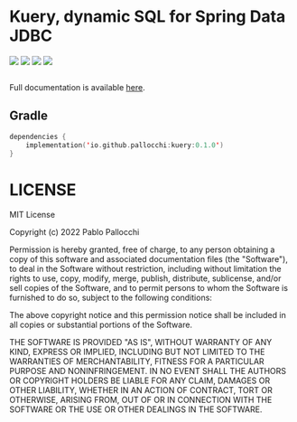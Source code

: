 # Kuery, dynamic SQL for Spring Data JDBC

[![][travis img]][travis]
[![][codecov img]][codecov]
[![][maven img]][maven]
[![][license img]][license]


```kotlin

```

Full documentation is available [here](https://pallocchi.github.io/kuery).

## Gradle

```kts
dependencies {
    implementation('io.github.pallocchi:kuery:0.1.0')
}
```

# LICENSE

MIT License

Copyright (c) 2022 Pablo Pallocchi

Permission is hereby granted, free of charge, to any person obtaining a copy
of this software and associated documentation files (the "Software"), to deal
in the Software without restriction, including without limitation the rights
to use, copy, modify, merge, publish, distribute, sublicense, and/or sell
copies of the Software, and to permit persons to whom the Software is
furnished to do so, subject to the following conditions:

The above copyright notice and this permission notice shall be included in all
copies or substantial portions of the Software.

THE SOFTWARE IS PROVIDED "AS IS", WITHOUT WARRANTY OF ANY KIND, EXPRESS OR
IMPLIED, INCLUDING BUT NOT LIMITED TO THE WARRANTIES OF MERCHANTABILITY,
FITNESS FOR A PARTICULAR PURPOSE AND NONINFRINGEMENT. IN NO EVENT SHALL THE
AUTHORS OR COPYRIGHT HOLDERS BE LIABLE FOR ANY CLAIM, DAMAGES OR OTHER
LIABILITY, WHETHER IN AN ACTION OF CONTRACT, TORT OR OTHERWISE, ARISING FROM,
OUT OF OR IN CONNECTION WITH THE SOFTWARE OR THE USE OR OTHER DEALINGS IN THE
SOFTWARE.

[travis]:https://travis-ci.org/bulltimate/vista-kt
[travis img]:https://travis-ci.org/bulltimate/vista-kt.svg?branch=master

[license]:LICENSE.txt
[license img]:https://img.shields.io/github/license/mashape/apistatus.svg

[maven]:https://bintray.com/bulltimate/maven/vista/_latestVersion
[maven img]:https://api.bintray.com/packages/bulltimate/maven/vista/images/download.svg

[codecov]:https://codecov.io/gh/bulltimate/vista-kt
[codecov img]:https://codecov.io/gh/bulltimate/vista-kt/branch/master/graph/badge.svg